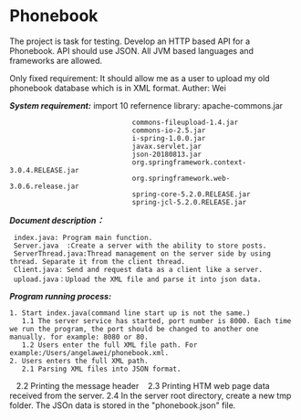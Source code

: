 # Phonebook
The project is task for testing. 
Develop an HTTP based API for a Phonebook. API should use JSON. All JVM based languages and frameworks are allowed.

Only fixed requirement: It should allow me as a user to upload my old phonebook database which is in XML format.
Auther: Wei


***System requirement:*** 
    import 10 refernence library: apache-commons.jar
    
                                  commons-fileupload-1.4.jar
                                  commons-io-2.5.jar
                                  i-spring-1.0.0.jar
                                  javax.servlet.jar
                                  json-20180813.jar
                                  org.springframework.context-3.0.4.RELEASE.jar
                                  org.springframework.web-3.0.6.release.jar
                                  spring-core-5.2.0.RELEASE.jar
                                  spring-jcl-5.2.0.RELEASE.jar

***Document description：***

     index.java: Program main function.
     Server.java  :Create a server with the ability to store posts.
     ServerThread.java:Thread management on the server side by using thread. Separate it from the client thread.
     Client.java: Send and request data as a client like a server.
     upload.java：Upload the XML file and parse it into json data.
     
***Program running process:***

    1. Start index.java(command line start up is not the same.)
       1.1 The server service has started, port number is 8000. Each time we run the program, the port should be changed to another one manually. for example: 8080 or 80.
       1.2 Users enter the full XML file path. For example:/Users/angelawei/phonebook.xml.
    2. Users enters the full XML path.
       2.1 Parsing XML files into JSON format.
       2.2 Printing the message header
       2.3 Printing HTM web page data received from the server.
       2.4 In the server root directory, create a new tmp folder. The JSOn data is stored in the "phonebook.json" file.
       
